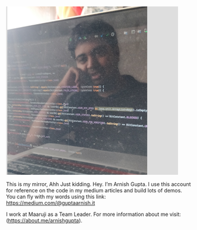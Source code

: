 ![Find the new way](https://raw.githubusercontent.com/guptarnish/guptarnish/master/image.png)

This is my mirror, Ahh Just kidding. Hey. I’m Arnish Gupta. I use this account for reference on the code in my medium articles and build lots of demos. You can fly with my words using this link: https://medium.com/@guptaarnish.it

I work at Maaruji as a Team Leader. For more information about me visit: (https://about.me/arnishgupta).
